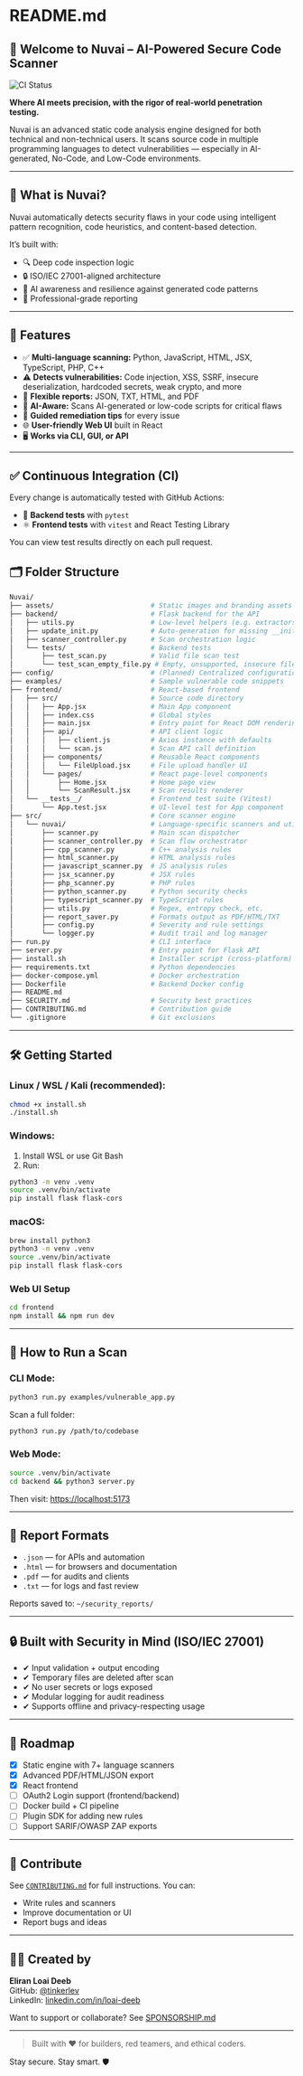# README.md

## 🔐 Welcome to Nuvai – AI-Powered Secure Code Scanner
![CI Status](https://github.com/tinkerlev/nuvai/actions/workflows/ci.yml/badge.svg)

**Where AI meets precision, with the rigor of real-world penetration testing.**

Nuvai is an advanced static code analysis engine designed for both technical and non-technical users. It scans source code in multiple programming languages to detect vulnerabilities — especially in AI-generated, No-Code, and Low-Code environments.

---

## 🧠 What is Nuvai?
Nuvai automatically detects security flaws in your code using intelligent pattern recognition, code heuristics, and content-based detection.

It’s built with:
- 🔍 Deep code inspection logic
- 🔒 ISO/IEC 27001-aligned architecture
- 🧠 AI awareness and resilience against generated code patterns
- 📄 Professional-grade reporting

---

## 🚀 Features
- ✅ **Multi-language scanning:** Python, JavaScript, HTML, JSX, TypeScript, PHP, C++
- ⚠️ **Detects vulnerabilities:** Code injection, XSS, SSRF, insecure deserialization, hardcoded secrets, weak crypto, and more
- 📁 **Flexible reports:** JSON, TXT, HTML, and PDF
- 🧠 **AI-Aware:** Scans AI-generated or low-code scripts for critical flaws
- 💬 **Guided remediation tips** for every issue
- 🌐 **User-friendly Web UI** built in React
- 🖥️ **Works via CLI, GUI, or API**

---

## ✅ Continuous Integration (CI)

Every change is automatically tested with GitHub Actions:

- 🧪 **Backend tests** with `pytest`
- ⚛️ **Frontend tests** with `vitest` and React Testing Library

You can view test results directly on each pull request.

## 🗂️ Folder Structure
```bash
Nuvai/
├── assets/                        # Static images and branding assets
├── backend/                       # Flask backend for the API
│   ├── utils.py                   # Low-level helpers (e.g. extractors)
│   ├── update_init.py             # Auto-generation for missing __init__.py files
│   ├── scanner_controller.py      # Scan orchestration logic
│   └── tests/                     # Backend tests
│       ├── test_scan.py           # Valid file scan test
│       └── test_scan_empty_file.py # Empty, unsupported, insecure file tests
├── config/                        # (Planned) Centralized configuration
├── examples/                      # Sample vulnerable code snippets
├── frontend/                      # React-based frontend
│   ├── src/                       # Source code directory
│   │   ├── App.jsx                # Main App component
│   │   ├── index.css              # Global styles
│   │   ├── main.jsx               # Entry point for React DOM rendering
│   │   ├── api/                   # API client logic
│   │   │   ├── client.js          # Axios instance with defaults
│   │   │   └── scan.js            # Scan API call definition
│   │   ├── components/            # Reusable React components
│   │   │   └── FileUpload.jsx     # File upload handler UI
│   │   └── pages/                 # React page-level components
│   │       ├── Home.jsx           # Home page view
│   │       └── ScanResult.jsx     # Scan results renderer
│   └── __tests__/                 # Frontend test suite (Vitest)
│       └── App.test.jsx           # UI-level test for App component
├── src/                           # Core scanner engine
│   └── nuvai/                     # Language-specific scanners and utils
│       ├── scanner.py             # Main scan dispatcher
│       ├── scanner_controller.py  # Scan flow orchestrator
│       ├── cpp_scanner.py         # C++ analysis rules
│       ├── html_scanner.py        # HTML analysis rules
│       ├── javascript_scanner.py  # JS analysis rules
│       ├── jsx_scanner.py         # JSX rules
│       ├── php_scanner.py         # PHP rules
│       ├── python_scanner.py      # Python security checks
│       ├── typescript_scanner.py  # TypeScript rules
│       ├── utils.py               # Regex, entropy check, etc.
│       ├── report_saver.py        # Formats output as PDF/HTML/TXT
│       ├── config.py              # Severity and rule settings
│       └── logger.py              # Audit trail and log manager
├── run.py                         # CLI interface
├── server.py                      # Entry point for Flask API
├── install.sh                     # Installer script (cross-platform)
├── requirements.txt               # Python dependencies
├── docker-compose.yml             # Docker orchestration
├── Dockerfile                     # Backend Docker config
├── README.md
├── SECURITY.md                    # Security best practices
├── CONTRIBUTING.md                # Contribution guide
└── .gitignore                     # Git exclusions
```

---

## 🛠️ Getting Started
### Linux / WSL / Kali (recommended):
```bash
chmod +x install.sh
./install.sh
```

### Windows:
1. Install WSL or use Git Bash
2. Run:
```bash
python3 -m venv .venv
source .venv/bin/activate
pip install flask flask-cors
```

### macOS:
```bash
brew install python3
python3 -m venv .venv
source .venv/bin/activate
pip install flask flask-cors
```

### Web UI Setup
```bash
cd frontend
npm install && npm run dev
```

---

## 🧪 How to Run a Scan
### CLI Mode:
```bash
python3 run.py examples/vulnerable_app.py
```
Scan a full folder:
```bash
python3 run.py /path/to/codebase
```

### Web Mode:
```bash
source .venv/bin/activate
cd backend && python3 server.py
```
Then visit: [https://localhost:5173](https://localhost:5173)

---

## 📄 Report Formats
- `.json` — for APIs and automation
- `.html` — for browsers and documentation
- `.pdf` — for audits and clients
- `.txt` — for logs and fast review

Reports saved to: `~/security_reports/`

---

## 🔒 Built with Security in Mind (ISO/IEC 27001)
- ✔ Input validation + output encoding
- ✔ Temporary files are deleted after scan
- ✔ No user secrets or logs exposed
- ✔ Modular logging for audit readiness
- ✔ Supports offline and privacy-respecting usage

---

## 📍 Roadmap
- [x] Static engine with 7+ language scanners
- [x] Advanced PDF/HTML/JSON export
- [x] React frontend
- [ ] OAuth2 Login support (frontend/backend)
- [ ] Docker build + CI pipeline
- [ ] Plugin SDK for adding new rules
- [ ] Support SARIF/OWASP ZAP exports

---

## 🤝 Contribute
See [`CONTRIBUTING.md`](./CONTRIBUTING.md) for full instructions.
You can:
- Write rules and scanners
- Improve documentation or UI
- Report bugs and ideas

---

## 👨‍💻 Created by
**Eliran Loai Deeb**  
GitHub: [@tinkerlev](https://github.com/tinkerlev)  
LinkedIn: [linkedin.com/in/loai-deeb](https://www.linkedin.com/in/loai-deeb)

Want to support or collaborate? See [SPONSORSHIP.md](./SPONSORSHIP.md)

---

> Built with ❤️ for builders, red teamers, and ethical coders.

Stay secure. Stay smart. 🛡️
